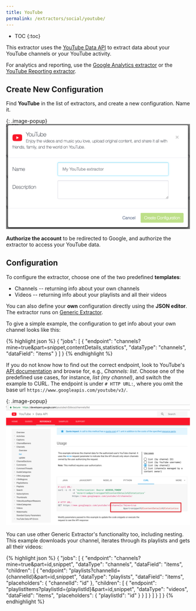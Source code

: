 ```yaml
---
title: YouTube
permalink: /extractors/social/youtube/
---
```


* TOC
{:toc}

This extractor uses the [YouTube Data API](https://developers.google.com/youtube/v3/docs/) to extract data
about your YouTube channels or your YouTube activity.

For analytics and reporting, use the [Google Analytics extractor](/extractors/marketing-sales/google-analytics/) or the 
[YouTube Reporting extractor](https://github.com/blueskydigital/keboola-ex-youtube-reporting/blob/master/README.md).

## Create New Configuration
Find **YouTube** in the list of extractors, and create a new configuration. Name it.

{: .image-popup}
![Screenshot - Create configuration](/extractors/social/youtube/ui_new_config.png)

**Authorize the account** to be redirected to Google, and authorize the extractor to access your YouTube data.

## Configuration
To configure the extractor, choose one of the two predefined **templates**: 

- Channels -- returning info about your own channels
- Videos -- returning info about your playlists and all their videos 

You can also define your **own** configuration directly using the **JSON editor**. 
The extractor runs on [Generic Extractor](https://developers.keboola.com/extend/generic-extractor/).

To give a simple example, the configuration to get info about your own channel looks like this:

{% highlight json %}
{
  "jobs": [
    {
      "endpoint": "channels?mine=true&part=snippet,contentDetails,statistics",
      "dataType": "channels",
      "dataField": "items"
    }
  ]
}
{% endhighlight %}

If you do not know how to find out the correct endpoint, look to YouTube's [API documentation](https://developers.google.com/youtube/v3/docs/) and browse for, e.g., *Channels: list*. 
Choose one of the predefined use cases, for instance, *list (my channel)*, and switch the example to CURL. 
The endpoint is under `# HTTP URL:`, where you omit the base url `https://www.googleapis.com/youtube/v3/`.

{: .image-popup}
![Screenshot - Create configuration](/extractors/social/youtube/api_sample.png)

You can use other Generic Extractor's functionality too, including nesting. This example downloads your channel, iterates through its playlists and gets all their videos:

{% highlight json %}
{
  "jobs": [
    {
      "endpoint": "channels?mine=true&part=id,snippet",
      "dataType": "channels",
      "dataField": "items",
      "children": [
        {
          "endpoint": "playlists?channelId={channelId}&part=id,snippet",
          "dataType": "playlists",
          "dataField": "items",
          "placeholders": {
            "channelId": "id"
          },
          "children": [
            {
              "endpoint": "playlistItems?playlistId={playlistId}&part=id,snippet",
              "dataType": "videos",
              "dataField": "items",
              "placeholders": {
                "playlistId": "id"
              }
            }
          ]
        }
      ]
    }
  ]
}
{% endhighlight %}